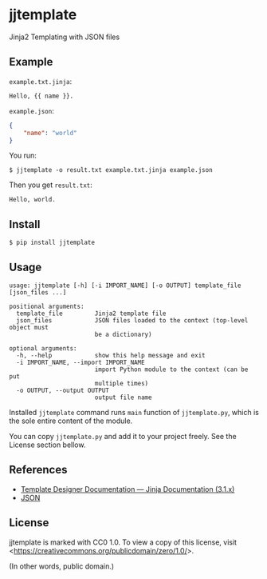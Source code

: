 # jjtemplate

Jinja2 Templating with JSON files

## Example

`example.txt.jinja`:

```
Hello, {{ name }}.

```

`example.json`:

```json
{
    "name": "world"
}
```

You run:

```console
$ jjtemplate -o result.txt example.txt.jinja example.json
```

Then you get `result.txt`:

```
Hello, world.

```

## Install

```console
$ pip install jjtemplate
```


## Usage


```
usage: jjtemplate [-h] [-i IMPORT_NAME] [-o OUTPUT] template_file [json_files ...]

positional arguments:
  template_file         Jinja2 template file
  json_files            JSON files loaded to the context (top-level object must
                        be a dictionary)

optional arguments:
  -h, --help            show this help message and exit
  -i IMPORT_NAME, --import IMPORT_NAME
                        import Python module to the context (can be put
                        multiple times)
  -o OUTPUT, --output OUTPUT
                        output file name
```

Installed `jjtemplate` command runs `main` function of `jjtemplate.py`, which
is the sole entire content of the module.

You can copy `jjtemplate.py` and add it to your project freely.  See the
License section bellow.

## References

- [Template Designer Documentation — Jinja Documentation (3.1.x)][1]
- [JSON][2]

[1]:https://jinja.palletsprojects.com/en/3.1.x/templates/
[2]:https://www.json.org/

## License

jjtemplate is marked with CC0 1.0. To view a copy of
this license, visit &lt;https://creativecommons.org/publicdomain/zero/1.0/&gt;.

(In other words, public domain.)
